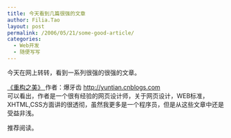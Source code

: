 ```yaml
---
title: 今天看到几篇很强的文章
author: Filia.Tao
layout: post
permalink: /2006/05/21/some-good-article/
categories:
  - Web开发
  - 随便写写
---
```

今天在网上转转，看到一系列很强的很强的文章。

[《重构之美》 ][1]作者：爆牙齿 http://yuntian.cnblogs.com  
可以看出，作者是一个很有经验的网页设计师，关于网页设计，WEB标准，XHTML,CSS方面讲的很透彻，虽然我更多是一个程序员，但是从这些文章中还是受益非浅。

推荐阅读。

 [1]: http://yuntian.cnblogs.com/archive/2006/03/25/358776.html